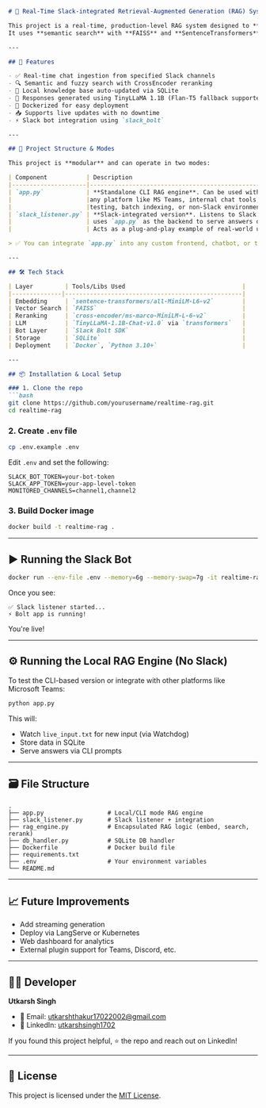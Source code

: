 
````markdown
# 🧠 Real-Time Slack-integrated Retrieval-Augmented Generation (RAG) System

This project is a real-time, production-level RAG system designed to **learn from live Slack chats**, store them in a **local SQLite database**, and **respond instantly** to user queries within Slack channels.
It uses **semantic search** with **FAISS** and **SentenceTransformers**, a **CrossEncoder reranker**, and **TinyLLaMA** for final response generation — all deployed locally in a resource-efficient Docker container.

---

## 🚀 Features

- ✅ Real-time chat ingestion from specified Slack channels
- 🔍 Semantic and fuzzy search with CrossEncoder reranking
- 🧠 Local knowledge base auto-updated via SQLite
- 🧾 Responses generated using TinyLLaMA 1.1B (Flan-T5 fallback supported)
- 🐳 Dockerized for easy deployment
- 📥 Supports live updates with no downtime
- ⚡ Slack bot integration using `slack_bolt`

---

## 🧩 Project Structure & Modes

This project is **modular** and can operate in two modes:

| Component           | Description                                                                 |
|---------------------|-----------------------------------------------------------------------------|
| `app.py`            | **Standalone CLI RAG engine**. Can be used without Slack and integrated with|
|                     |any platform like MS Teams, internal chat tools, or REST APIs. Great for     |
|                     |testing, batch indexing, or non-Slack environments.                          |
| `slack_listener.py` | **Slack-integrated version**. Listens to Slack messages in real time and    |
|                     | uses `app.py` as the backend to serve answers directly within Slack threads.|
|                     | Acts as a plug-and-play example of real-world usage.                        |

> ✅ You can integrate `app.py` into any custom frontend, chatbot, or third-party system.

---

## 🛠️ Tech Stack

| Layer         | Tools/Libs Used                                 |
|--------------|--------------------------------------------------|
| Embedding     | `sentence-transformers/all-MiniLM-L6-v2`        |
| Vector Search | `FAISS`                                         |
| Reranking     | `cross-encoder/ms-marco-MiniLM-L-6-v2`          |
| LLM           | `TinyLLaMA-1.1B-Chat-v1.0` via `transformers`   |
| Bot Layer     | `Slack Bolt SDK`                                |
| Storage       | `SQLite`                                        |
| Deployment    | `Docker`, `Python 3.10+`                        |

---

## 📦 Installation & Local Setup

### 1. Clone the repo
```bash
git clone https://github.com/yourusername/realtime-rag.git
cd realtime-rag
````

### 2. Create `.env` file

```bash
cp .env.example .env
```

Edit `.env` and set the following:

```env
SLACK_BOT_TOKEN=your-bot-token
SLACK_APP_TOKEN=your-app-level-token
MONITORED_CHANNELS=channel1,channel2
```

### 3. Build Docker image

```bash
docker build -t realtime-rag .
```

---

## ▶️ Running the Slack Bot

```bash
docker run --env-file .env --memory=6g --memory-swap=7g -it realtime-rag
```

Once you see:

```
✅ Slack listener started...
⚡️ Bolt app is running!
```

You're live!

---

## ⚙️ Running the Local RAG Engine (No Slack)

To test the CLI-based version or integrate with other platforms like Microsoft Teams:

```bash
python app.py
```

This will:

* Watch `live_input.txt` for new input (via Watchdog)
* Store data in SQLite
* Serve answers via CLI prompts

---

## 🗃️ File Structure

```
.
├── app.py                  # Local/CLI mode RAG engine
├── slack_listener.py       # Slack listener + integration
├── rag_engine.py           # Encapsulated RAG logic (embed, search, rerank)
├── db_handler.py           # SQLite DB handler
├── Dockerfile              # Docker build file
├── requirements.txt
├── .env                    # Your environment variables
└── README.md
```

---

## 📈 Future Improvements

* Add streaming generation
* Deploy via LangServe or Kubernetes
* Web dashboard for analytics
* External plugin support for Teams, Discord, etc.

---

## 👨‍💻 Developer

**Utkarsh Singh**

* 📧 Email: [utkarshthakur17022002@gmail.com](mailto:utkarshthakur17022002@gmail.com)
* 💼 LinkedIn: [utkarshsingh1702](https://www.linkedin.com/in/utkarshsingh1702)

If you found this project helpful, ⭐ the repo and reach out on LinkedIn!

---

## 📄 License

This project is licensed under the [MIT License](LICENSE).

```
